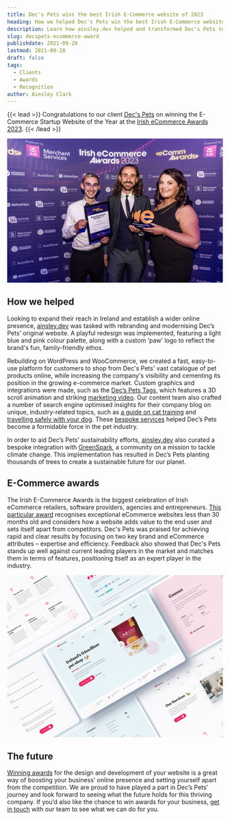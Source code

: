 ```yaml
---
title: Dec's Pets wins the best Irish E-Commerce website of 2023
heading: How we helped Dec's Pets win the best Irish E-Commerce website award
description: Learn how ainsley.dev helped and transformed Dec's Pets to win the best Irish E-Commerce award 2023 for website startup of the year.
slug: decspets-ecommerce-award
publishdate: 2021-09-28
lastmod: 2021-09-28
draft: false
tags:
  - Clients
  - Awards
  - Recognition
author: Ainsley Clark
---
```


{{< lead >}}
Congratulations to our client [Dec's Pets](https://decspets.ie/) on winning the E-Commerce Startup Website of the Year at
the [Irish eCommerce Awards 2023](https://ecommawards.ie/).
{{< /lead >}}

![Declan & Joe at the eCommerce Awards](images/award.jpeg)

## How we helped

Looking to expand their reach in Ireland and establish a wider online presence, [ainsley.dev](http://ainsley.dev) was
tasked with rebranding and modernising Dec’s Pets’ original website. A playful redesign was implemented, featuring a
light blue and pink colour palette, along with a custom ‘paw’ logo to reflect the brand's fun, family-friendly ethos.

Rebuilding on WordPress and WooCommerce, we created a fast, easy-to-use platform for customers to shop from Dec's Pets'
vast catalogue of pet products online, while increasing the company's visibility and cementing its position in the
growing e-commerce market. Custom graphics and integrations were made, such as
the [Dec’s Pets Tags](https://decspets.ie/tags/), which features a 3D scroll animation and
striking [marketing video](https://www.linkedin.com/posts/decspets_decs-pets-tag-builder-is-now-live-activity-7004073520213196800-YN9R?utm_source=share&utm_medium=member_desktop).
Our content team also crafted a number of search engine optimised insights for their company blog on unique,
industry-related topics, such as [a guide on cat training](https://decspets.ie/insights/a-guide-to-training-your-cat/)
and [travelling safely with your dog](https://decspets.ie/insights/how-to-travel-safely-with-your-dog/).
These [bespoke services](https://ainsley.dev/services/) helped Dec’s Pets become a formidable force in the pet industry.

In order to aid Dec’s Pets’ sustainability efforts, [ainsley.dev](http://ainsley.dev) also curated a bespoke integration
with [GreenSpark](https://www.getgreenspark.com/), a community on a mission to tackle climate change. This
implementation has resulted in Dec’s Pets planting thousands of trees to create a sustainable future for our planet.

## E-Commerce awards

The Irish E-Commerce Awards is the biggest celebration of Irish eCommerce retailers, software providers, agencies and
entrepreneurs. [This particular award](https://ecommawards.ie/categories/) recognises exceptional eCommerce websites
less than 30 months old and considers how a website adds value to the end user and sets itself apart from competitors.
Dec's Pets was praised for achieving rapid and clear results by focusing on two key brand and eCommerce attributes –
expertise and efficiency. Feedback also showed that Dec's Pets stands up well against current leading players in the
market and matches them in terms of features, positioning itself as an expert player in the industry.

![Dec's Pets website mockup](images/mockup.jpg)

## The future

[Winning awards](https://ainsley.dev/insights/web-design-awards/) for the design and development of your website is a
great way of boosting your business’ online presence and setting yourself apart from the competition. We are proud to
have played a part in Dec’s Pets’ journey and look forward to seeing what the future holds for this thriving company. If
you’d also like the chance to win awards for your business, [get in touch](https://ainsley.dev/contact/) with our team
to see what we can do for you.


